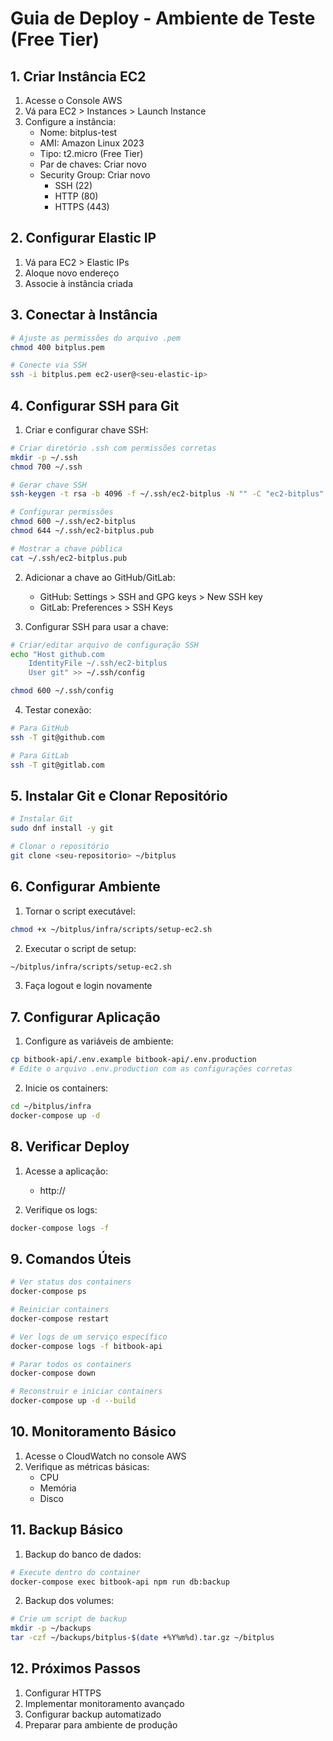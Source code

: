# Guia de Deploy - Ambiente de Teste (Free Tier)

## 1. Criar Instância EC2

1. Acesse o Console AWS
2. Vá para EC2 > Instances > Launch Instance
3. Configure a instância:
   - Nome: bitplus-test
   - AMI: Amazon Linux 2023
   - Tipo: t2.micro (Free Tier)
   - Par de chaves: Criar novo
   - Security Group: Criar novo
     - SSH (22)
     - HTTP (80)
     - HTTPS (443)

## 2. Configurar Elastic IP

1. Vá para EC2 > Elastic IPs
2. Aloque novo endereço
3. Associe à instância criada

## 3. Conectar à Instância

```bash
# Ajuste as permissões do arquivo .pem
chmod 400 bitplus.pem

# Conecte via SSH
ssh -i bitplus.pem ec2-user@<seu-elastic-ip>
```

## 4. Configurar SSH para Git

1. Criar e configurar chave SSH:

```bash
# Criar diretório .ssh com permissões corretas
mkdir -p ~/.ssh
chmod 700 ~/.ssh

# Gerar chave SSH
ssh-keygen -t rsa -b 4096 -f ~/.ssh/ec2-bitplus -N "" -C "ec2-bitplus"

# Configurar permissões
chmod 600 ~/.ssh/ec2-bitplus
chmod 644 ~/.ssh/ec2-bitplus.pub

# Mostrar a chave pública
cat ~/.ssh/ec2-bitplus.pub
```

2. Adicionar a chave ao GitHub/GitLab:

   - GitHub: Settings > SSH and GPG keys > New SSH key
   - GitLab: Preferences > SSH Keys

3. Configurar SSH para usar a chave:

```bash
# Criar/editar arquivo de configuração SSH
echo "Host github.com
    IdentityFile ~/.ssh/ec2-bitplus
    User git" >> ~/.ssh/config

chmod 600 ~/.ssh/config
```

4. Testar conexão:

```bash
# Para GitHub
ssh -T git@github.com

# Para GitLab
ssh -T git@gitlab.com
```

## 5. Instalar Git e Clonar Repositório

```bash
# Instalar Git
sudo dnf install -y git

# Clonar o repositório
git clone <seu-repositorio> ~/bitplus
```

## 6. Configurar Ambiente

1. Tornar o script executável:

```bash
chmod +x ~/bitplus/infra/scripts/setup-ec2.sh
```

2. Executar o script de setup:

```bash
~/bitplus/infra/scripts/setup-ec2.sh
```

3. Faça logout e login novamente

## 7. Configurar Aplicação

1. Configure as variáveis de ambiente:

```bash
cp bitbook-api/.env.example bitbook-api/.env.production
# Edite o arquivo .env.production com as configurações corretas
```

2. Inicie os containers:

```bash
cd ~/bitplus/infra
docker-compose up -d
```

## 8. Verificar Deploy

1. Acesse a aplicação:

   - http://<seu-elastic-ip>

2. Verifique os logs:

```bash
docker-compose logs -f
```

## 9. Comandos Úteis

```bash
# Ver status dos containers
docker-compose ps

# Reiniciar containers
docker-compose restart

# Ver logs de um serviço específico
docker-compose logs -f bitbook-api

# Parar todos os containers
docker-compose down

# Reconstruir e iniciar containers
docker-compose up -d --build
```

## 10. Monitoramento Básico

1. Acesse o CloudWatch no console AWS
2. Verifique as métricas básicas:
   - CPU
   - Memória
   - Disco

## 11. Backup Básico

1. Backup do banco de dados:

```bash
# Execute dentro do container
docker-compose exec bitbook-api npm run db:backup
```

2. Backup dos volumes:

```bash
# Crie um script de backup
mkdir -p ~/backups
tar -czf ~/backups/bitplus-$(date +%Y%m%d).tar.gz ~/bitplus
```

## 12. Próximos Passos

1. Configurar HTTPS
2. Implementar monitoramento avançado
3. Configurar backup automatizado
4. Preparar para ambiente de produção

